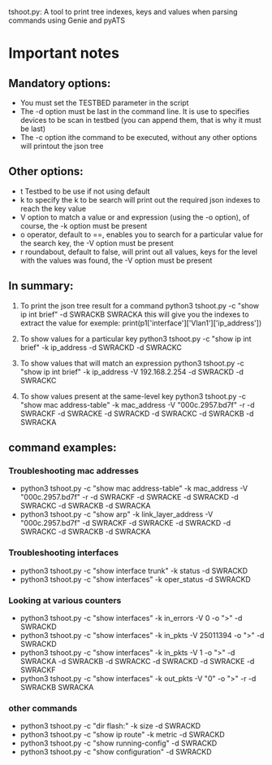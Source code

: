 tshoot.py: A tool to print tree indexes, keys and values when parsing commands using Genie and pyATS 

# Important notes
## Mandatory options:
- You must set the TESTBED parameter in the script
- The -d option must be last in the command line.  It is use to specifies devices to be scan in testbed (you can append them, that is why it must be last)
- The -c option ithe command to be executed, without any other options will printout the json tree

## Other options:
- t Testbed to be use if not using default
- k to specify the k to be search will print out the required json indexes to reach the key value
- V option to match a value or and expression (using the -o option), of course, the -k option must be present
- o operator, default to ==, enables you to search for a particular value for the search key, the -V option must be present
- r  roundabout, default to false, will print out all values, keys for the level with the values was found, the -V option must be present

## In summary:
1. To print the json tree result for a command
python3 tshoot.py -c "show ip int brief" -d SWRACKB SWRACKA
this will give you the indexes to extract the value for exemple: print(p1['interface']['Vlan1']['ip_address'])

2. To show values for a particular key
python3 tshoot.py  -c "show ip int brief" -k ip_address -d SWRACKD -d SWRACKC

3. To show values that will match an expression
python3 tshoot.py  -c "show ip int brief" -k ip_address -V 192.168.2.254 -d SWRACKD -d SWRACKC

4. To show values present at the same-level key
python3 tshoot.py  -c "show mac address-table" -k mac_address -V "000c.2957.bd7f" -r -d SWRACKF -d SWRACKE -d SWRACKD -d SWRACKC -d SWRACKB -d SWRACKA

## command examples:
### Troubleshooting mac addresses
- python3 tshoot.py  -c "show mac address-table" -k mac_address -V "000c.2957.bd7f" -r -d SWRACKF -d SWRACKE -d SWRACKD -d SWRACKC -d SWRACKB -d SWRACKA
- python3 tshoot.py  -c "show arp" -k link_layer_address -V "000c.2957.bd7f" -d SWRACKF -d SWRACKE -d SWRACKD -d SWRACKC -d SWRACKB -d SWRACKA

### Troubleshooting interfaces
- python3 tshoot.py  -c "show interface trunk" -k status -d SWRACKD
- python3 tshoot.py  -c "show interfaces" -k oper_status -d SWRACKD

### Looking at various counters
- python3 tshoot.py   -c "show interfaces"  -k in_errors -V 0 -o ">" -d SWRACKD
- python3 tshoot.py -c "show interfaces" -k in_pkts -V 25011394 -o ">" -d SWRACKD
- python3 tshoot.py -c "show interfaces" -k in_pkts -V 1 -o ">" -d SWRACKA -d SWRACKB -d SWRACKC -d SWRACKD -d SWRACKE -d SWRACKF
- python3 tshoot.py -c "show interfaces" -k out_pkts -V "0" -o ">" -r  -d SWRACKB SWRACKA

### other commands
- python3 tshoot.py  -c "dir flash:" -k size -d SWRACKD
- python3 tshoot.py  -c "show ip route" -k metric -d SWRACKD
- python3 tshoot.py  -c "show running-config" -d SWRACKD
- python3 tshoot.py  -c "show configuration" -d SWRACKD

